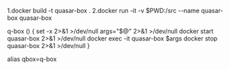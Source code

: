 1.docker build -t quasar-box .
2.docker run -it -v $PWD:/src --name quasar-box quasar-box

q-box () {
        set -x 2>&1 >/dev/null
        args="$@" 2>&1 >/dev/null
        docker start quasar-box 2>&1 >/dev/null
        docker exec -it quasar-box $args
        docker stop quasar-box 2>&1 >/dev/null
}

alias qbox=q-box
